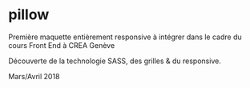 # pillow
Première maquette entièrement responsive à intégrer dans le cadre du cours Front End à CREA Genève

Découverte de la technologie SASS, des grilles & du responsive.

Mars/Avril 2018
